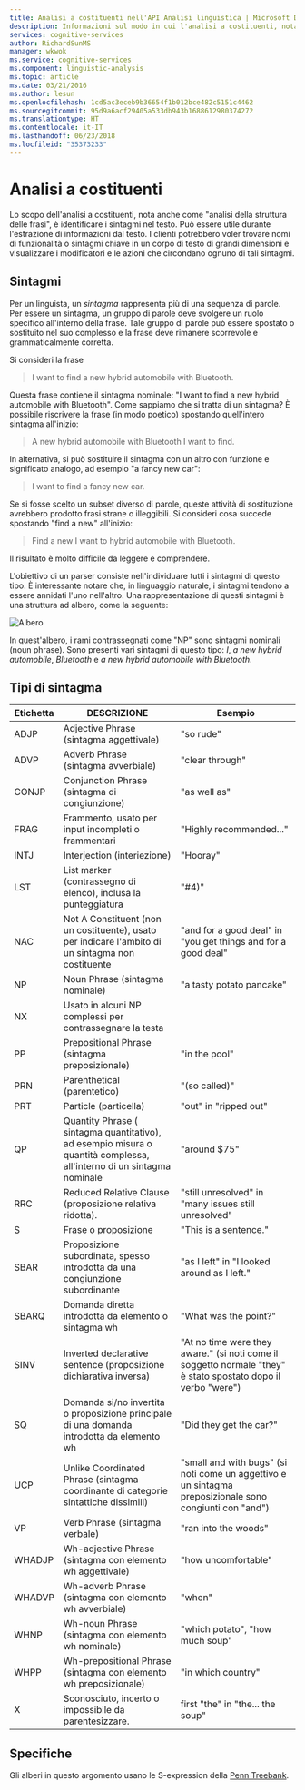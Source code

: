 ```yaml
---
title: Analisi a costituenti nell'API Analisi linguistica | Microsoft Docs
description: Informazioni sul modo in cui l'analisi a costituenti, nota anche come "analisi della struttura delle frasi", identifica i sintagmi nel testo.
services: cognitive-services
author: RichardSunMS
manager: wkwok
ms.service: cognitive-services
ms.component: linguistic-analysis
ms.topic: article
ms.date: 03/21/2016
ms.author: lesun
ms.openlocfilehash: 1cd5ac3eceb9b36654f1b012bce482c5151c4462
ms.sourcegitcommit: 95d9a6acf29405a533db943b1688612980374272
ms.translationtype: HT
ms.contentlocale: it-IT
ms.lasthandoff: 06/23/2018
ms.locfileid: "35373233"
---
```

# <a name="constituency-parsing"></a>Analisi a costituenti

Lo scopo dell'analisi a costituenti, nota anche come "analisi della struttura delle frasi", è identificare i sintagmi nel testo.
Può essere utile durante l'estrazione di informazioni dal testo.
I clienti potrebbero voler trovare nomi di funzionalità o sintagmi chiave in un corpo di testo di grandi dimensioni e visualizzare i modificatori e le azioni che circondano ognuno di tali sintagmi.

## <a name="phrases"></a>Sintagmi

Per un linguista, un *sintagma* rappresenta più di una sequenza di parole.
Per essere un sintagma, un gruppo di parole deve svolgere un ruolo specifico all'interno della frase.
Tale gruppo di parole può essere spostato o sostituito nel suo complesso e la frase deve rimanere scorrevole e grammaticalmente corretta.

Si consideri la frase

> I want to find a new hybrid automobile with Bluetooth.

Questa frase contiene il sintagma nominale: "I want to find a new hybrid automobile with Bluetooth".
Come sappiamo che si tratta di un sintagma?
È possibile riscrivere la frase (in modo poetico) spostando quell'intero sintagma all'inizio:

> A new hybrid automobile with Bluetooth I want to find.

In alternativa, si può sostituire il sintagma con un altro con funzione e significato analogo, ad esempio "a fancy new car":

> I want to find a fancy new car.

Se si fosse scelto un subset diverso di parole, queste attività di sostituzione avrebbero prodotto frasi strane o illeggibili.
Si consideri cosa succede spostando "find a new" all'inizio:

> Find a new I want to hybrid automobile with Bluetooth.

Il risultato è molto difficile da leggere e comprendere.

L'obiettivo di un parser consiste nell'individuare tutti i sintagmi di questo tipo.
È interessante notare che, in linguaggio naturale, i sintagmi tendono a essere annidati l'uno nell'altro.
Una rappresentazione di questi sintagmi è una struttura ad albero, come la seguente:

![Albero](./Images/tree.png)

In quest'albero, i rami contrassegnati come "NP" sono sintagmi nominali (noun phrase).
Sono presenti vari sintagmi di questo tipo: *I*, *a new hybrid automobile*, *Bluetooth* e *a new hybrid automobile with Bluetooth*.

## <a name="phrase-types"></a>Tipi di sintagma

| Etichetta | DESCRIZIONE | Esempio |
|-------|-------------|---------|
|ADJP   | Adjective Phrase (sintagma aggettivale) | "so rude" |
|ADVP   | Adverb Phrase (sintagma avverbiale) | "clear through" |
|CONJP  | Conjunction Phrase (sintagma di congiunzione) | "as well as" |
|FRAG   | Frammento, usato per input incompleti o frammentari | "Highly recommended..." |
|INTJ   | Interjection (interiezione) | "Hooray" |
|LST    | List marker (contrassegno di elenco), inclusa la punteggiatura | "#4)" |
|NAC    | Not A Constituent (non un costituente), usato per indicare l'ambito di un sintagma non costituente |  "and for a good deal" in "you get things and for a good deal" |
|NP | Noun Phrase (sintagma nominale) | "a tasty potato pancake" |
|NX | Usato in alcuni NP complessi per contrassegnare la testa| |
|PP | Prepositional Phrase (sintagma preposizionale)| "in the pool" |
|PRN    | Parenthetical (parentetico)| "(so called)" |
|PRT    | Particle (particella)| "out" in "ripped out" |
|QP | Quantity Phrase ( sintagma quantitativo), ad esempio misura o quantità complessa, all'interno di un sintagma nominale| "around $75" |
|RRC    | Reduced Relative Clause (proposizione relativa ridotta).| "still unresolved" in "many issues still unresolved" |
|S  | Frase o proposizione | "This is a sentence."
|SBAR   | Proposizione subordinata, spesso introdotta da una congiunzione subordinante | "as I left" in "I looked around as I left."|
|SBARQ  | Domanda diretta introdotta da elemento o sintagma wh | "What was the point?" |
|SINV   | Inverted declarative sentence (proposizione dichiarativa inversa) | "At no time were they aware." (si noti come il soggetto normale "they" è stato spostato dopo il verbo "were") |
|SQ | Domanda si/no invertita o proposizione principale di una domanda introdotta da elemento wh | "Did they get the car?" |
|UCP    | Unlike Coordinated Phrase (sintagma coordinante di categorie sintattiche dissimili)| "small and with bugs" (si noti come un aggettivo e un sintagma preposizionale sono congiunti con "and")|
|VP | Verb Phrase (sintagma verbale) | "ran into the woods" |
|WHADJP | Wh-adjective Phrase (sintagma con elemento wh aggettivale) | "how uncomfortable" |
|WHADVP | Wh-adverb Phrase (sintagma con elemento wh avverbiale)| "when" |
|WHNP   | Wh-noun Phrase (sintagma con elemento wh nominale)| "which potato", "how much soup"|
|WHPP   | Wh-prepositional Phrase (sintagma con elemento wh preposizionale)| "in which country"|
|X  | Sconosciuto, incerto o impossibile da parentesizzare.| first "the" in "the... the soup" |


## <a name="specification"></a>Specifiche

Gli alberi in questo argomento usano le S-expression della [Penn Treebank](https://www.cis.upenn.edu/~treebank/).

